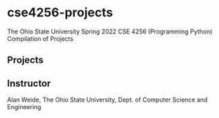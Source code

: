 # cse4256-projects
The Ohio State University Spring 2022 CSE 4256 (Programming Python) Compilation of Projects

## Projects


## Instructor
Alan Weide, The Ohio State University, Dept. of Computer Science and Engineering
